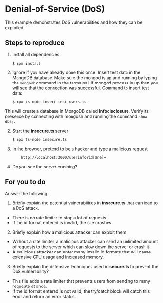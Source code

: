 # Denial-of-Service (DoS)

This example demonstrates DoS vulnerabilities and how they can be exploited.

## Steps to reproduce

1. Install all dependencies

    `$ npm install`

2. Ignore if you have already done this once. Insert test data in the MongoDB database. Make sure the mongod is up and running by typing the `mongosh` command in the termainal. If mongod process is up then you will see that the connection was successful. Command to insert test data:

    `$ npx ts-node insert-test-users.ts`

This will create a database in MongoDB called __infodisclosure__. Verify its presence by connecting with mongosh and running the command `show dbs;`.

2. Start the **insecure.ts** server

    `$ npx ts-node insecure.ts`

3. In the browser, pretend to be a hacker and type a malicious request

    ```
        http://localhost:3000/userinfo?id[$ne]=
    ```

4. Do you see the server crashing?

## For you to do

Answer the following:

1. Briefly explain the potential vulnerabilities in **insecure.ts** that can lead to a DoS attack.
- There is no rate limiter to stop a lot of requests.
- If the id format entered is invalid, the site crashes

2. Briefly explain how a malicious attacker can exploit them.
- Without a rate limiter, a malicious attacker can send an unlimited amount of requests to the server which can slow down the server or crash it
- A malicious attacker can enter many invalid id formats that will cause extensive CPU usage and increased memory.

3. Briefly explain the defensive techniques used in **secure.ts** to prevent the DoS vulnerability?
- This file adds a rate limiter that prevents users from sending to many requests at once. 
- If the id format entered is not valid, the try/catch block will catch this error and return an error status.
